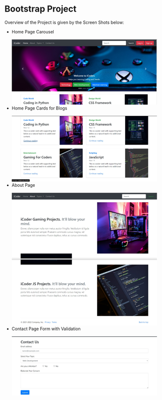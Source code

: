 # Bootstrap Project

Overview of the Project is given by the Screen Shots below:

<ul>
<li>Home Page Carousel</li>
</br>
<img src="https://github.com/h652-ui/Bootstrap/blob/master/Screen%20Shots/1.jpg">
</br>
<li>Home Page Cards for Blogs</li>
</br>
<img src="https://github.com/h652-ui/Bootstrap/blob/master/Screen%20Shots/2.jpg">
</br>
<li>About Page</li>
</br>
<img src="https://github.com/h652-ui/Bootstrap/blob/master/Screen%20Shots/3.jpg">
</br>
<img src="https://github.com/h652-ui/Bootstrap/blob/master/Screen%20Shots/4.jpg">
</br>
<li>Contact Page Form with Validation</li>
</br>
<img src="https://github.com/h652-ui/Bootstrap/blob/master/Screen%20Shots/5.jpg">
</ul>
